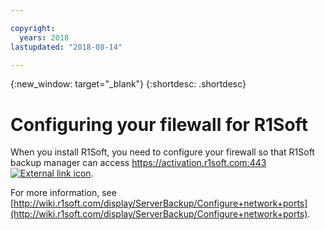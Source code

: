 ```yaml
---

copyright:
  years: 2018
lastupdated: "2018-08-14"

---
```


{:new_window: target="_blank"}
{:shortdesc: .shortdesc}

# Configuring your filewall for R1Soft

When you install R1Soft, you need to configure your firewall so that R1Soft backup manager can access [https://activation.r1soft.com:443 ![External link icon](../../icons/launch-glyph.svg "External link icon")](https://activation.r1soft.com:443).

For more information, see [http://wiki.r1soft.com/display/ServerBackup/Configure+network+ports](http://wiki.r1soft.com/display/ServerBackup/Configure+network+ports).
